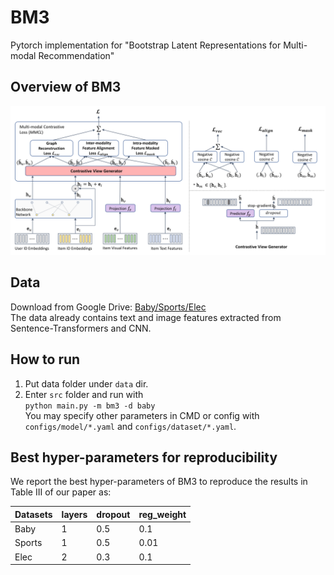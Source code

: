 # BM3
Pytorch implementation for "Bootstrap Latent Representations for Multi-modal Recommendation"

## Overview of BM3
<p>
<img src="./images/bm3.png" width="800">
</p>

## Data  
Download from Google Drive: [Baby/Sports/Elec](https://drive.google.com/drive/folders/13cBy1EA_saTUuXxVllKgtfci2A09jyaG?usp=sharing)  
The data already contains text and image features extracted from Sentence-Transformers and CNN.  

## How to run
1. Put data folder under `data` dir.
2. Enter `src` folder and run with  
`python main.py -m bm3 -d baby`  
You may specify other parameters in CMD or config with `configs/model/*.yaml` and `configs/dataset/*.yaml`.

## Best hyper-parameters for reproducibility
We report the best hyper-parameters of BM3 to reproduce the results in Table III of our paper as:  

| Datasets | layers | dropout | reg_weight |
|----------|--------|---------|------------|
| Baby     | 1      | 0.5     | 0.1        |
| Sports   | 1      | 0.5     | 0.01       |
| Elec     | 2      | 0.3     | 0.1        |

 
